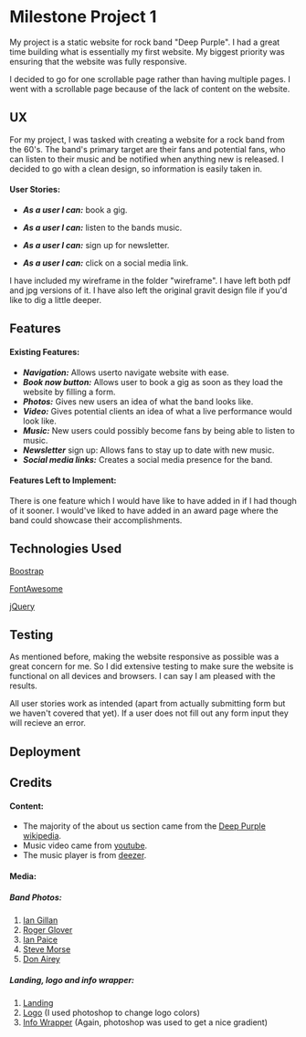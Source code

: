 # Milestone Project 1
My project is a static website for rock band "Deep Purple". I had a great time building what is essentially my first website. My biggest priority was
ensuring that the website was fully responsive. 

I decided to go for one scrollable page rather than having multiple pages. I went with a scrollable page because of the lack of content on the website.

## UX
For my project, I was tasked with creating a website for a rock band from the 60's. The band's primary target are their fans and potential fans,
who can listen to their music and be notified when anything new is released. I decided to go with a clean design, so information is easily taken in.
#### User Stories: 
* ***As a user I can:*** book a gig.

* ***As a user I can:*** listen to the bands music.

* ***As a user I can:*** sign up for newsletter.

* ***As a user I can:*** click on a social media link.

I have included my wireframe in the folder "wireframe". I have left both pdf and jpg versions of it. I have also left the original gravit design file
if you'd like to dig a little deeper.

## Features
#### Existing Features:
* ***Navigation:*** Allows userto navigate website with ease.
* ***Book now button:*** Allows user to book a gig as soon as they load the website by filling a form.
* ***Photos:*** Gives new users an idea of what the band looks like.
* ***Video:*** Gives potential clients an idea of what a live performance would look like.
* ***Music:*** New users could possibly become fans by being able to listen to music.
* ***Newsletter*** sign up: Allows fans to stay up to date with new music.
* ***Social media links:*** Creates a social media presence for the band.

#### Features Left to Implement:
There is one feature which I would have like to have added in if I had though of it sooner. I would've liked to have added in an award page where
the band could showcase their accomplishments.

## Technologies Used
[Boostrap](https://www.bootstrapcdn.com/)

[FontAwesome](https://fontawesome.com/)

[jQuery](https://jquery.com/)

## Testing
As mentioned before, making the website responsive as possible was a great concern for me. So I did extensive testing to make sure the website is
functional on all devices and browsers. I can say I am pleased with the results. 

All user stories work as intended (apart from actually submitting form but we haven't covered that yet). If a user does not fill out any form input
they will recieve an error.

## Deployment

## Credits 
#### Content:
* The majority of the about us section came from the [Deep Purple wikipedia](https://en.wikipedia.org/wiki/Deep_Purple).
* Music video came from [youtube](https://www.youtube.com/watch?v=we_OxYQfIwA).
* The music player is from [deezer](https://developers.deezer.com/musicplugins/player).

#### Media:
##### Band Photos:
1. [Ian Gillan](https://www.pinterest.ie/pin/326159197984663289/?lp=true)
2. [Roger Glover](https://www.pinterest.ie/pin/373376625339420571/?lp=true)
3. [Ian Paice](https://darkerthanblue.wordpress.com/category/the-musicians/ian-paice/)
4. [Steve Morse](https://www.pinterest.ie/pin/246712885813614900/?lp=true)
5. [Don Airey](https://www.thehighwaystar.com/news/2009/02/25/airey-deep-purple-are-back-where-they-belong/)

##### Landing, logo and info wrapper:
1. [Landing](https://www.loudersound.com/features/deep-purple-ten-strange-facts)
2. [Logo](https://commons.wikimedia.org/wiki/File:Deep-Purple-logo.png) (I used photoshop to change logo colors)
3. [Info Wrapper](https://www.pexels.com/photo/person-playing-sun-burst-electric-bass-guitar-in-bokeh-photography-96380/) (Again, photoshop was used to get a nice gradient)
